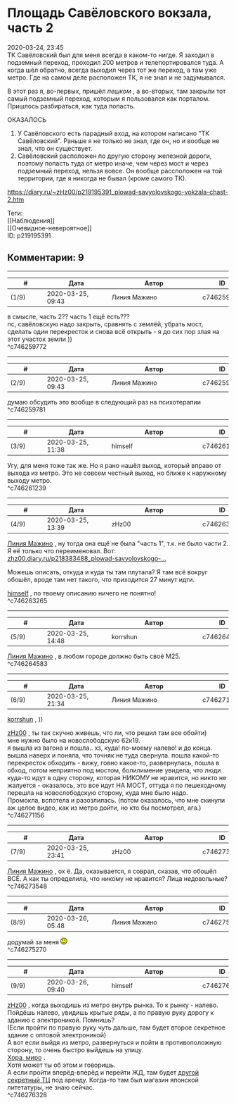Площадь Савёловского вокзала, часть 2
=====================================

  
2020-03-24, 23:45  
 ТК Савёловский был для меня всегда в каком-то нигде. Я заходил в подземный переход, проходил 200 метров и телепортировался туда. А когда шёл обратно, всегда выходил через тот же переход, а там уже метро. Где на самом деле расположен ТК, я не знал и не задумывался.   
   
 В этот раз я, во-первых, пришёл  *пешком*  , а во-вторых, там закрыли тот самый подземный переход, которым я пользовался как порталом. Пришлось разбираться, как туда попасть.   
   
 ОКАЗАЛОСЬ   
   
 1. У Савёловского есть парадный вход, на котором написано "ТК Савёловский". Раньше я не только не знал, где он, но и вообще не знал, что он существует.   
 2. Савёловский расположен по другую сторону железной дороги, поэтому попасть туда от метро иначе, чем через мост и через подземный переход, нельзя вовсе. Он вообще рассположен на той территории, где я никогда не бывал (кроме самого ТК).   
  
<https://diary.ru/~zHz00/p219195391_plowad-savyolovskogo-vokzala-chast-2.htm>  
  
Теги:  
[[Наблюдения]]  
[[Очевидное-невероятное]]  
ID: p219195391  


Комментарии: 9
--------------

  


---



|         #         |              Дата              |                     Автор                     |           ID           |
| --- | --- | --- | --- |
| (1/9) | 2020-03-25, 09:43 | Линия Мажино | c746259772 |

  
 в смысле, часть 2?? часть 1 ещё есть???   
 пс, савёловскую надо закрыть, сравнять с землёй, убрать мост, сделать один перекресток и снова всё открыть - я до сих пор злая на этот участок земли ))   
 ^c746259772

---



|         #         |              Дата              |                     Автор                     |           ID           |
| --- | --- | --- | --- |
| (2/9) | 2020-03-25, 09:43 | Линия Мажино | c746259781 |

  
 думаю обсудить это вообще в следующий раз на психотерапии   
 ^c746259781

---



|         #         |              Дата              |                     Автор                     |           ID           |
| --- | --- | --- | --- |
| (3/9) | 2020-03-25, 11:38 | himself | c746261239 |

  
 Угу, для меня тоже так же. Но я рано нашёл выход, который вправо от выхода из метро. Это не совсем честный выход, но ближе к наружному выходу метро.   
 ^c746261239

---



|         #         |              Дата              |                     Автор                     |           ID           |
| --- | --- | --- | --- |
| (4/9) | 2020-03-25, 13:39 | zHz00 | c746263265 |

  
  [Линия Мажино](http://mortan.diary.ru "воин в поле")  , ну тогда она ещё не была "часть 1", т.к. не было части 2. Я её только что переименовал. Вот:   
  [zhz00.diary.ru/p218383488\_plowad-savyolovskogo-...](Площадь%20Савёловского%20вокзала,%20часть%201)    
   
 Можешь описать, откуда и куда ты там плутала? Я там всё вокруг обошёл, вроде там нет такого, что приходится 27 минут идти.   
   
  [himself](http://himself.diary.ru "void")  , по твоему описанию ничего не понятно!   
 ^c746263265

---



|         #         |              Дата              |                     Автор                     |           ID           |
| --- | --- | --- | --- |
| (5/9) | 2020-03-25, 14:48 | korrshun | c746264583 |

  
  [Линия Мажино](http://mortan.diary.ru "воин в поле")  , в любом городе должно быть своё M25.   
 ^c746264583

---



|         #         |              Дата              |                     Автор                     |           ID           |
| --- | --- | --- | --- |
| (6/9) | 2020-03-25, 21:34 | Линия Мажино | c746271156 |

  
  [korrshun](http://Igel-kun.diary.ru "kimi wo shiranai monogatari")  , ))   
   
  [zHz00](https://zHz00.diary.ru "Untitled")  , ты так скучно живешь, что ли, что решил там все обойти)   
 мне нужно было на новослободскую 62к19.   
 я вышла из вагона и пошла.. хз, куда! по-моему налево! и до конца. вышла наверх и поняла, что точняк не туда свернула. пошла какой-то перекресток обходить - вижу, говно какое-то, развернулась, пошла в обход, потом неприятно под мостом, болилимение увидела, что люди куда-то идут в одну сторону, которая НИКОМУ не нравится, но никто не жалуется - оказалось, это все идут НА МОСТ, оттуда я по пешеходному перешла на новослободскую сторону, куда мне было надо.   
 Промокла, вспотела и разозлилась. (потом оказалось, что мне скинули аж целое видео, как из метро дойти, но кто бы посмотрел, ага.)   
 ^c746271156

---



|         #         |              Дата              |                     Автор                     |           ID           |
| --- | --- | --- | --- |
| (7/9) | 2020-03-25, 23:41 | zHz00 | c746273548 |

  
  [Линия Мажино](http://mortan.diary.ru "воин в поле")  , ох ё. Да, оказывается, я соврал, сказав, что обошёл ВСЁ. А как ты определила, что никому не нравится? Лица недовольные?   
 ^c746273548

---



|         #         |              Дата              |                     Автор                     |           ID           |
| --- | --- | --- | --- |
| (8/9) | 2020-03-26, 05:48 | Линия Мажино | c746275270 |

  
 додумай за меня ![:)](pics/3.gif)   
 ^c746275270

---



|         #         |              Дата              |                     Автор                     |           ID           |
| --- | --- | --- | --- |
| (9/9) | 2020-03-26, 09:40 | himself | c746276328 |

  
  [zHz00](https://zHz00.diary.ru "Untitled")  , когда выходишь из метро внутрь рынка. То к рынку - налево. Пойдёшь налево, увидишь крытые ряды, а по правую руку дорогу к зданию с электроникой. Помнишь?   
 (Если пройти по правую руку чуть дальше, там будет второе секретное здание с оптовой электроникой)   
 А вот если выйдя из метро, развернуться и пойти в противоположную сторону, то очень быстро выйдешь на улицу.   
  [Хора, миро](https://www.google.com/maps/@55.7933862,37.5897818,404m/data=!3m1!1e3)  .   
 Хотя может ты об этом и говоришь.   
 А если пройти вперёд-вперёд и перейти ЖД, там будет  [другой секретный ТЦ](https://www.google.com/maps/@55.7995901,37.5954678,402m/data=!3m1!1e3)  под аренду. Когда-то там был магазин японской литетатуры, не знаю сейчас.   
 ^c746276328